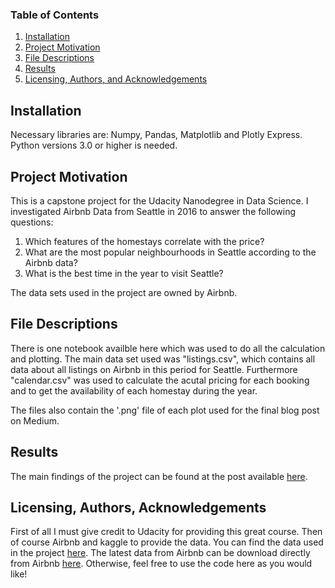 
### Table of Contents

1. [Installation](#installation)
2. [Project Motivation](#motivation)
3. [File Descriptions](#files)
4. [Results](#results)
5. [Licensing, Authors, and Acknowledgements](#licensing)

## Installation <a name="installation"></a>

Necessary libraries are: Numpy, Pandas, Matplotlib and Plotly Express.  Python versions 3.0 or higher is needed.


## Project Motivation<a name="motivation"></a>

This is a capstone project for the Udacity Nanodegree in Data Science. I investigated Airbnb Data from Seattle in 2016 to answer the following questions:

1. Which features of the homestays correlate with the price?
2. What are the most popular neighbourhoods in Seattle according to the Airbnb data?
3. What is the best time in the year to visit Seattle?


The data sets used in the project are owned by Airbnb.


## File Descriptions <a name="files"></a>

There is one notebook availble here which was used to do all the calculation and plotting. The main data set used was "listings.csv", which contains all data about all listings on Airbnb in this period for Seattle. Furthermore "calendar.csv" was used to calculate the acutal pricing for each booking and to get the availability of each homestay during the year.

The files also contain the '.png' file of each plot used for the final blog post on Medium.  


## Results<a name="results"></a>

The main findings of the project can be found at the post available [here](https://medium.com/@josh_2774/how-do-you-become-a-developer-5ef1c1c68711).

## Licensing, Authors, Acknowledgements<a name="licensing"></a>

First of all I must give credit to Udacity for providing this great course. Then of course Airbnb and kaggle to provide the data. You can find the data used in the project [here](https://www.kaggle.com/airbnb/seattle). The latest data from Airbnb can be download directly from Airbnb [here](http://insideairbnb.com/get-the-data.html). Otherwise, feel free to use the code here as you would like!
